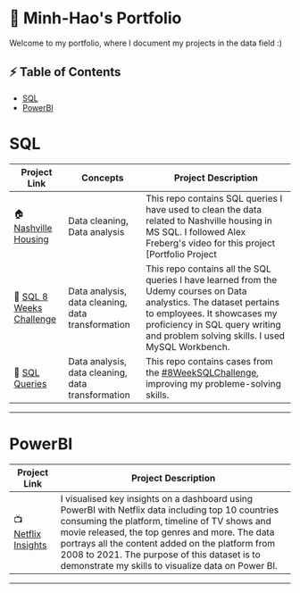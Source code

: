# 🔭 Minh-Hao's Portfolio 

Welcome to my portfolio, where I document my projects in the data field :) 

 ## ⚡ Table of Contents
- [SQL](#sql)
- [PowerBI](#powerbi)

# SQL

| Project Link | Concepts | Project Description | 
|---|---|---|
| 🏠 [Nashville Housing](https://github.com/minhhaole/Data-Portfolio) | Data cleaning, Data analysis | This repo contains SQL queries I have used to clean the data related to Nashville housing in MS SQL. I followed Alex Freberg's video for this project [Portfolio Project | Data Cleaning in SQL] (https://www.youtube.com/watch?v=8rO7ztF4NtU&ab_channel=AlexTheAnalyst). |  
| 🌟 [SQL 8 Weeks Challenge](https://github.com/minhhaole/SQL-8-Weeks-Challenge) | Data analysis, data cleaning, data transformation | This repo contains all the SQL queries I have learned from the Udemy courses on Data analystics. The dataset pertains to employees. It showcases my proficiency in SQL query writing and problem solving skills. I used MySQL Workbench. |
| 🏫 [SQL Queries](https://github.com/minhhaole/SQL-Queries---Udemy) | Data analysis, data cleaning, data transformation | This repo contains cases from the [#8WeekSQLChallenge](https://8weeksqlchallenge.com), improving my probleme-solving skills. |


***

# PowerBI

| Project Link | Project Description |
|---|---|
| 📺 [Netflix Insights](https://github.com/minhhaole/Netflix-Data-Visualization) | I visualised key insights on a dashboard using PowerBI with Netflix data including top 10 countries consuming the platform, timeline of TV shows and movie released, the top genres and more. The data portrays all the content added on the platform from 2008 to 2021. The purpose of this dataset is to demonstrate my skills to visualize data on Power BI. | 


***
